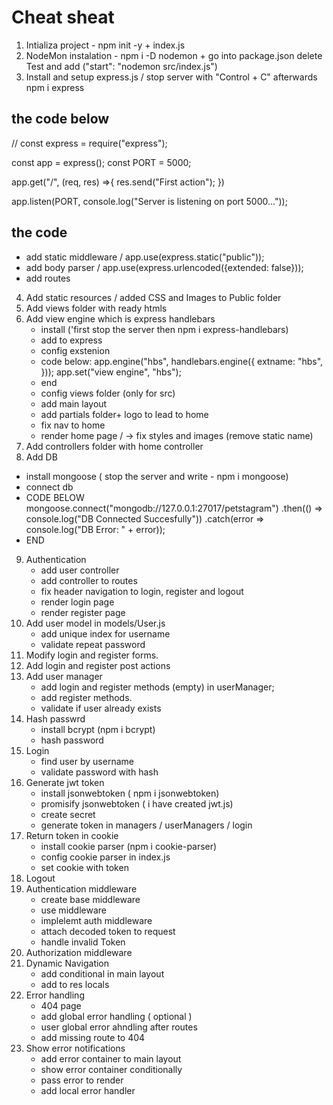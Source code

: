 # Cheat sheat


1. Intializa project - npm init -y + index.js
2. NodeMon instalation - npm i -D nodemon + go into package.json delete Test and add ("start": "nodemon src/index.js")
3. Install and setup express.js / stop server with "Control + C" afterwards npm i express
## the code below
// const express = require("express");

const app = express();
const PORT = 5000;

app.get("/", (req, res) =>{
    res.send("First action");
})

app.listen(PORT, console.log("Server is listening on port 5000..."));
## the code 
* add static middleware / app.use(express.static("public"));
* add body parser / app.use(express.urlencoded({extended: false}));
* add routes

4. Add static resources / added CSS and Images to Public folder 
5. Add views folder with ready htmls
6. Add view engine which is express handlebars
    * install ('first stop the server then npm i express-handlebars)
    * add to express
    * config exstenion
    * code below:
    app.engine("hbs", handlebars.engine({
    extname: "hbs",
    }));
    app.set("view engine", "hbs");	
    * end
    * config views folder (only for src)
    * add main layout
    * add partials folder+ logo to lead to home 
    * fix nav to home 
    * render home page / -> fix styles and images (remove static name)
7. Add controllers folder with home controller
8. Add DB
* install mongoose ( stop the server and write - npm i mongoose)
* connect db 
* CODE BELOW
mongoose.connect("mongodb://127.0.0.1:27017/petstagram")
.then(() => console.log("DB Connected Succesfully"))
.catch(error => console.log("DB Error: " + error));
* END
9. Authentication
    * add user controller
    * add controller to routes
    * fix header navigation to login, register and logout
    * render login page
    * render register page
10. Add user model in models/User.js 
    * add unique index for username
    * validate repeat password
11. Modify login and register forms.
12. Add login and register post actions
13. Add user manager
    * add login and register methods (empty) in userManager;
    * add register methods.
    * validate if user already exists 
14. Hash passwrd 
    * install bcrypt (npm i bcrypt) 
    * hash password
15. Login 
    * find user by username
    * validate password with hash
16. Generate jwt token
    * install jsonwebtoken ( npm i jsonwebtoken)
    * promisify jsonwebtoken ( i have created jwt.js)
    * create secret
    * generate token in managers / userManagers / login
17. Return token in cookie
    * install cookie parser (npm i cookie-parser)
    * config cookie parser in index.js
    * set cookie with token
18. Logout
19. Authentication middleware
    * create base middleware
    * use middleware
    * implelemt auth middleware
    * attach decoded token to request
    * handle invalid Token
20. Authorization middleware
21. Dynamic Navigation
    * add conditional in main layout
    * add to res locals
22. Error handling
    * 404 page
    * add global error handling ( optional )
    * user global error ahndling after routes
    * add missing route to 404
23. Show error notifications
    * add error container to main layout
    * show error container conditionally
    * pass error to render 
    * add local error handler